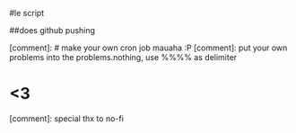 #le script

##does github pushing 


[comment]: # make your own cron job mauaha :P
[comment]: put your own problems into the problems.nothing, use %%%% as delimiter 

# <3 
[comment]: special thx to no-fi